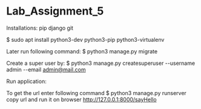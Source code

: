 # Lab_Assignment_5

Installations: 
    pip
    django
    git
    
$ sudo apt install python3-dev python3-pip python3-virtualenv

Later run following command:
 $ python3 manage.py migrate

 Create a super user by:
 $ python3 manage.py createsuperuser --username admin --email admin@mail.com

 Run application:
 
To get the url enter following command
    $ python3 manage.py runserver
    copy url and run it on browser
    http://127.0.0.1:8000/sayHello
